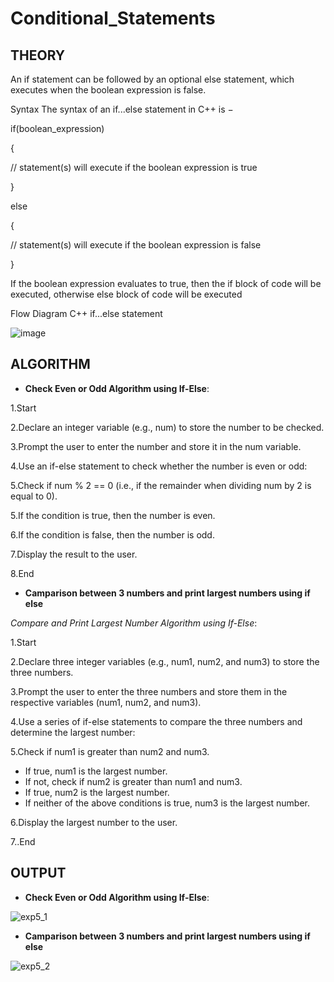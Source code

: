 # **Conditional_Statements**

## **THEORY**

An if statement can be followed by an optional else statement, which executes when the boolean expression is false.

Syntax
The syntax of an if...else statement in C++ is −

if(boolean_expression)

{

   // statement(s) will execute if the boolean expression is true
   
} 

else 

{

  // statement(s) will execute if the boolean expression is false
  
}

If the boolean expression evaluates to true, then the if block of code will be executed, otherwise else block of code will be executed

Flow Diagram
C++ if...else statement

![image](https://github.com/Purvansha022609/If-else/assets/139473344/945ff785-59ef-4ed5-93a7-4ccc0da82a6e)

## **ALGORITHM**

- **Check Even or Odd Algorithm using If-Else**:

1.Start

2.Declare an integer variable (e.g., num) to store the number to be checked.

3.Prompt the user to enter the number and store it in the num variable.

4.Use an if-else statement to check whether the number is even or odd:

5.Check if num % 2 == 0 (i.e., if the remainder when dividing num by 2 is equal to 0).

5.If the condition is true, then the number is even.

6.If the condition is false, then the number is odd.

7.Display the result to the user.

8.End

- **Camparison between 3 numbers and print largest numbers using if else**

*Compare and Print Largest Number Algorithm using If-Else*:

1.Start

2.Declare three integer variables (e.g., num1, num2, and num3) to store the three numbers.

3.Prompt the user to enter the three numbers and store them in the respective variables (num1, num2, and num3).

4.Use a series of if-else statements to compare the three numbers and determine the largest number:

5.Check if num1 is greater than num2 and num3.

- If true, num1 is the largest number.
- If not, check if num2 is greater than num1 and num3.
- If true, num2 is the largest number.
- If neither of the above conditions is true, num3 is the largest number.

6.Display the largest number to the user.

7..End

## **OUTPUT**

- **Check Even or Odd Algorithm using If-Else**:

![exp5_1](https://github.com/Purvansha022609/If-else/assets/139473344/9776e077-63f5-469f-a193-87b601a5e45a)

- **Camparison between 3 numbers and print largest numbers using if else**


![exp5_2](https://github.com/Purvansha022609/If-else/assets/139473344/8b51cacb-23f7-41d4-9397-24e387fcf9b1)

